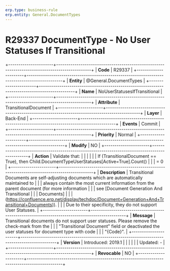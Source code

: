 ```yaml
---
erp.type: business-rule
erp.entity: General.DocumentTypes
---
```


# R29337 DocumentType - No User Statuses If Transitional
+----------------------+-----------------------------------------------------------------------------------------------+
| **Code**             | R29337                                                                                        |
+----------------------+-----------------------------------------------------------------------------------------------+
| **Entity**           | @General.DocumentTypes                                                                                  |
+----------------------+-----------------------------------------------------------------------------------------------+
| **Name**             | NoUserStatusesIfTransitional                                                                  |
+----------------------+-----------------------------------------------------------------------------------------------+
| **Attribute**        | TransitionalDocument                                                                          |
+----------------------+-----------------------------------------------------------------------------------------------+
| **Layer**            | Back-End                                                                                      |
+----------------------+-----------------------------------------------------------------------------------------------+
| **Events**           | Commit                                                                                        |
+----------------------+-----------------------------------------------------------------------------------------------+
| **Priority**         | Normal                                                                                        |
+----------------------+-----------------------------------------------------------------------------------------------+
| **Modify**           | NO                                                                                            |
+----------------------+-----------------------------------------------------------------------------------------------+
| **Action**           | Validate that:                                                                                |
|                      |                                                                                               |
|                      | If (TransitionalDocument == True), then Child.DocumentTypeUserStatuses\[Active=True\].Count() |
|                      | = 0                                                                                           |
+----------------------+-----------------------------------------------------------------------------------------------+
| **Description**      | Transitional Documents are self-adjusting documents which are automatically maintained to     |
|                      | always contain the most current information from the parent document (for more information    |
|                      | see [Document Generation And Transitional                                                     |
|                      | Documents]                                                                                    |
|                      | (https://confluence.erp.net/display/techdoc/Document+Generation+And+Transitional+Documents)). |
|                      | Due to their specificity, they do not support User Statuses.                                  |
+----------------------+-----------------------------------------------------------------------------------------------+
| **Message**          | Transitional documents do not support user statuses. Please remove the check-mark from the    |
|                      | \"Transitional Document\" field or deactivated the user statuses for document type with code  |
|                      | \"{Code}\".                                                                                   |
+----------------------+-----------------------------------------------------------------------------------------------+
| **Version**          | Introduced: 2019.1                                                                            |
|                      |                                                                                               |
|                      | Updated: -                                                                                    |
+----------------------+-----------------------------------------------------------------------------------------------+
| **Revocable**        | NO                                                                                            |
+----------------------+-----------------------------------------------------------------------------------------------+

  

  

  
